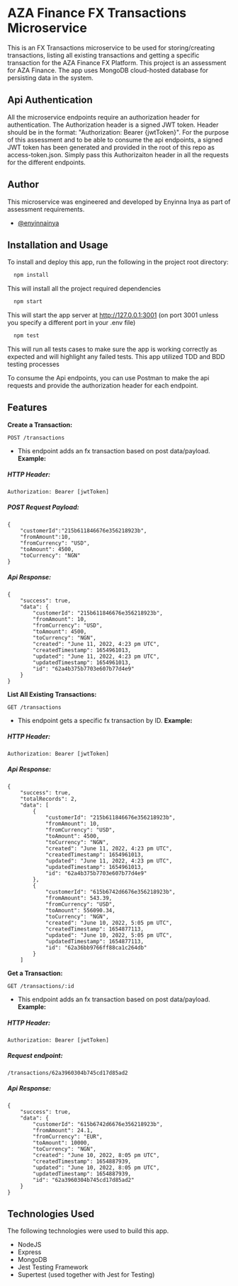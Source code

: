 
# AZA Finance FX Transactions Microservice
This is an FX Transactions microservice to be used for storing/creating transactions, listing all existing transactions and getting a specific transaction for the AZA Finance FX Platform. This project is an assessment for AZA Finance.
The app uses MongoDB cloud-hosted database for persisting data in the system.

## Api Authentication
All the microservice endpoints require an authorization header for authentication.
The Authorization header is a signed JWT token. Header should be in the format: "Authorization: Bearer {jwtToken}".
For the purpose of this assessment and to be able to consume the api endpoints, a signed JWT token has been generated and provided in the root of this repo as access-token.json. Simply pass this Authorizaiton header in all the requests for the different endpoints.
## Author
This microservice was engineered and developed by Enyinna Inya as part of assessment requirements.
- [@enyinnainya](https://github.com/enyinnainya)


## Installation and Usage
To install and deploy this app, run the following in the project root directory:

```bash
  npm install
```
This will install all the project required dependencies

```bash
  npm start
```
This will start the app server at http://127.0.0.1:3001 (on port 3001 unless you specify a different port in your .env file)

```bash
  npm test
```
This will run all tests cases to make sure the app is working correctly as expected and will highlight any failed tests. This app utilized TDD and BDD testing processes

To consume the Api endpoints, you can use Postman to make the api requests and provide the authorization header for each endpoint.

## Features
**Create a Transaction:**
```
POST /transactions
```
- This endpoint adds an fx transaction based on post data/payload.
  **Example:**
##### HTTP Header:

```
Authorization: Bearer [jwtToken]
```

##### POST Request Payload:

```
{
    "customerId":"215b611846676e356218923b",
    "fromAmount":10,
    "fromCurrency": "USD",
    "toAmount": 4500,
    "toCurrency": "NGN"
}
```
##### Api Response:

```
{
    "success": true,
    "data": {
        "customerId": "215b611846676e356218923b",
        "fromAmount": 10,
        "fromCurrency": "USD",
        "toAmount": 4500,
        "toCurrency": "NGN",
        "created": "June 11, 2022, 4:23 pm UTC",
        "createdTimestamp": 1654961013,
        "updated": "June 11, 2022, 4:23 pm UTC",
        "updatedTimestamp": 1654961013,
        "id": "62a4b375b7703e607b77d4e9"
    }
}
```

**List All Existing Transactions:**
```
GET /transactions
```
- This endpoint gets a specific fx transaction by ID.
  **Example:**
##### HTTP Header:

```
Authorization: Bearer [jwtToken]
```

##### Api Response:

```
{
    "success": true,
    "totalRecords": 2,
    "data": [
        {
            "customerId": "215b611846676e356218923b",
            "fromAmount": 10,
            "fromCurrency": "USD",
            "toAmount": 4500,
            "toCurrency": "NGN",
            "created": "June 11, 2022, 4:23 pm UTC",
            "createdTimestamp": 1654961013,
            "updated": "June 11, 2022, 4:23 pm UTC",
            "updatedTimestamp": 1654961013,
            "id": "62a4b375b7703e607b77d4e9"
        },
        {
            "customerId": "615b6742d6676e356218923b",
            "fromAmount": 543.39,
            "fromCurrency": "USD",
            "toAmount": 556090.34,
            "toCurrency": "NGN",
            "created": "June 10, 2022, 5:05 pm UTC",
            "createdTimestamp": 1654877113,
            "updated": "June 10, 2022, 5:05 pm UTC",
            "updatedTimestamp": 1654877113,
            "id": "62a36bb9766ff88ca1c264db"
        }
    ]
```
**Get a Transaction:**
```
GET /transactions/:id
```
- This endpoint adds an fx transaction based on post data/payload.
  **Example:**
##### HTTP Header:

```
Authorization: Bearer [jwtToken]
```

##### Request endpoint:

```
/transactions/62a3960304b745cd17d85ad2
```
##### Api Response:

```
{
    "success": true,
    "data": {
        "customerId": "615b6742d6676e356218923b",
        "fromAmount": 24.1,
        "fromCurrency": "EUR",
        "toAmount": 10000,
        "toCurrency": "NGN",
        "created": "June 10, 2022, 8:05 pm UTC",
        "createdTimestamp": 1654887939,
        "updated": "June 10, 2022, 8:05 pm UTC",
        "updatedTimestamp": 1654887939,
        "id": "62a3960304b745cd17d85ad2"
    }
}
```
## Technologies Used
The following technologies were used to build this app.
- NodeJS
- Express
- MongoDB
- Jest Testing Framework
- Supertest (used together with Jest for Testing)
